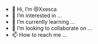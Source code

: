 - 👋 Hi, I’m @Xxesca
- 👀 I’m interested in ...
- 🌱 I’m currently learning ...
- 💞️ I’m looking to collaborate on ...
- 📫 How to reach me ...

<!---
Xxesca/Xxesca is a ✨ special ✨ repository because its `README.md` (this file) appears on your GitHub profile.
You can click the Preview link to take a look at your changes.
--->
